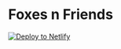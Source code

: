 # Foxes n Friends

[![Deploy to Netlify](https://www.netlify.com/img/deploy/button.svg)](https://app.netlify.com/start/deploy?repository=https://github.com/jacob-ebey/foxesnfriends-gatsby&stack=cms)